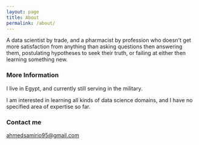 ```yaml
---
layout: page
title: About
permalink: /about/
---
```

A data scientist by trade, and a pharmacist by profession who doesn't get more satisfaction from anything than asking questions then answering them,  postulating hypotheses to seek their truth, or failing at either then learning something new.

### More Information

I live in Egypt, and currently still serving in the military.

I am interested in learning all kinds of data science domains, and I have no specified area of expertise so far.

### Contact me

[ahmedsamirio95@gmail.com](mailto:ahmedsamirio95@gmail.com)
